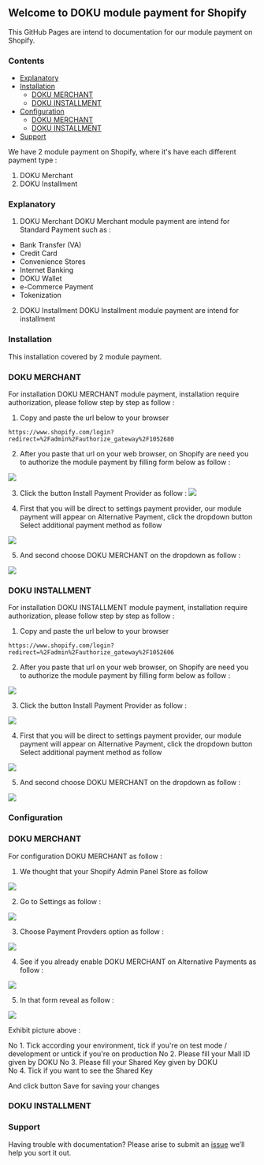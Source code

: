 ## Welcome to DOKU module payment for Shopify ##

This GitHub Pages are intend to documentation for our module payment on Shopify.

### Contents ###
- [Explanatory](#explanatory)
- [Installation](#installation)
  - [DOKU MERCHANT](#doku-merchant)
  - [DOKU INSTALLMENT](#doku-installment)
- [Configuration](#configuration)
  - [DOKU MERCHANT](#doku-merchant)
  - [DOKU INSTALLMENT](#doku-installment)
- [Support](#support)

We have 2 module payment on Shopify, where it's have each different payment type :

1. DOKU Merchant
2. DOKU Installment

### Explanatory ###

1. DOKU Merchant
DOKU Merchant module payment are intend for Standard Payment such as :
- Bank Transfer (VA)
- Credit Card
- Convenience Stores
- Internet Banking
- DOKU Wallet
- e-Commerce Payment
- Tokenization

2. DOKU Installment
DOKU Installment module payment are intend for installment


### Installation ###

This installation covered  by 2 module payment. 

### DOKU MERCHANT ###

For installation DOKU MERCHANT module payment, installation require authorization, please follow step by step as follow : 


1. Copy and paste the url below to your browser


```
https://www.shopify.com/login?redirect=%2Fadmin%2Fauthorize_gateway%2F1052680
```

2. After you paste that url on your web browser, on Shopify are need you to authorize the module payment by filling form below as follow : 

![](https://farm5.staticflickr.com/4696/38880248534_2c37c22ce9_b.jpg)

3. Click the button Install Payment Provider as follow : 
![](https://farm5.staticflickr.com/4755/24721326177_b2a2f28e25_b.jpg)


4. First that you will be direct to settings payment provider, our module payment will appear on Alternative Payment, click the dropdown button Select additional payment method as follow 

![](https://farm5.staticflickr.com/4616/27812192369_d7fb86c1ea_z.jpg)

5. And second choose DOKU MERCHANT on the dropdown as follow : 

![](https://farm5.staticflickr.com/4717/38880558804_7efd885005_z.jpg)


### DOKU INSTALLMENT ###

For installation DOKU INSTALLMENT module payment, installation require authorization, please follow step by step as follow : 


1. Copy and paste the url below to your browser


```
https://www.shopify.com/login?redirect=%2Fadmin%2Fauthorize_gateway%2F1052606
```

2. After you paste that url on your web browser, on Shopify are need you to authorize the module payment by filling form below as follow : 

![](https://farm5.staticflickr.com/4696/38880248534_2c37c22ce9_b.jpg)

3. Click the button Install Payment Provider as follow : 

![](https://farm5.staticflickr.com/4606/24722464727_436025ec01_z.jpg)

4. First that you will be direct to settings payment provider, our module payment will appear on Alternative Payment, click the dropdown button Select additional payment method as follow 

![](https://farm5.staticflickr.com/4616/27812192369_d7fb86c1ea_z.jpg)

5. And second choose DOKU MERCHANT on the dropdown as follow : 

![](https://farm5.staticflickr.com/4719/38694157485_e5d1325c56_z.jpg)


### Configuration ###

### DOKU MERCHANT ###

For configuration DOKU MERCHANT as follow : 

1. We thought that your Shopify Admin Panel Store as follow

![](https://farm5.staticflickr.com/4712/38881688454_394c792c47_z.jpg)

2. Go to Settings as follow : 

![](https://farm5.staticflickr.com/4698/38694292145_f98cb07e99_z.jpg)

3. Choose Payment Provders option as follow : 

![](https://farm5.staticflickr.com/4694/27813369959_ca3823d0dd_z.jpg)

4. See if you already enable DOKU MERCHANT on Alternative Payments as follow : 

![](https://farm5.staticflickr.com/4767/39561057992_64cd9a60d4_z.jpg)

5. In that form reveal as follow : 

![](https://farm5.staticflickr.com/4715/25720081228_1fd2c09132.jpg)

Exhibit picture above : 

 No 1. Tick according your environment, tick if you're on test mode / development or untick if you're on production
 No 2. Please fill your Mall ID given by DOKU
 No 3. Please fill your Shared Key given by DOKU   
 No 4. Tick if you want to see the Shared Key

And click button Save for saving your changes


### DOKU INSTALLMENT ###



### Support ###

Having trouble with documentation? Please arise to submit an [issue](https://github.com/PTNUSASATUINTIARTHA-DOKU/DOKUShopify/issues) we’ll help you sort it out.
